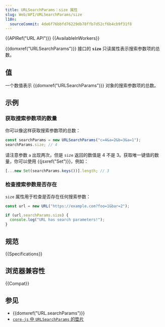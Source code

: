 ```yaml
---
title: URLSearchParams：size 属性
slug: Web/API/URLSearchParams/size
l10n:
  sourceCommit: 4de6f76bbfd76229db78ffb7d52cf6b4cb9f31f8
---
```


{{APIRef("URL API")}} {{AvailableInWorkers}}

{{domxref("URLSearchParams")}} 接口的 **`size`** 只读属性表示搜索参数项的总数。

## 值

一个数值表示 {{domxref("URLSearchParams")}} 对象的搜索参数项的总数。

## 示例

### 获取搜索参数项的数量

你可以像这样获取搜索参数项的总数：

```js
const searchParams = new URLSearchParams("c=4&a=2&b=3&a=1");
searchParams.size; // 4
```

请注意参数 `a` 出现两次，但是 `size` 返回的数值是 4 不是 3。获取唯一键值的数量，你可以使用 {{jsxref("Set")}}，例如：

```js
[...new Set(searchParams.keys())].length; // 3
```

### 检查搜索参数是否存在

`size` 属性用于检查是否存在任何搜索参数：

```js
const url = new URL("https://example.com?foo=1&bar=2");

if (url.searchParams.size) {
  console.log("URL has search parameters!");
}
```

## 规范

{{Specifications}}

## 浏览器兼容性

{{Compat}}

## 参见

- {{domxref("URL.searchParams")}}
- [`core-js` 中 `URLSearchParams` 的垫片](https://github.com/zloirock/core-js#url-and-urlsearchparams)
